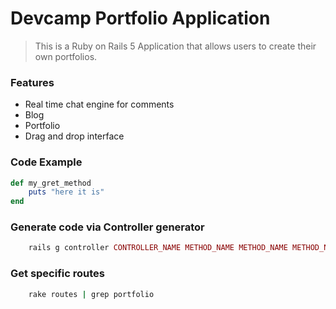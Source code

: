 # Devcamp Portfolio Application

> This is a Ruby on Rails 5 Application that allows users to create their own portfolios.

### Features

- Real time chat engine for comments
- Blog
- Portfolio
- Drag and drop interface

### Code Example

```ruby
def my_gret_method
    puts "here it is"
end
```

### Generate code via Controller generator

```ruby
    rails g controller CONTROLLER_NAME METHOD_NAME METHOD_NAME METHOD_NAME
```

### Get specific routes
```ruby
    rake routes | grep portfolio
```